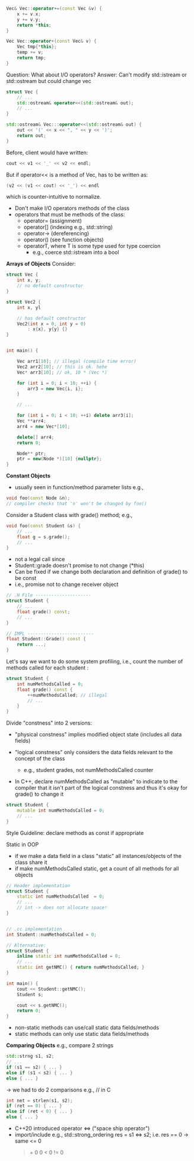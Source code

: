 
```C++
Vec& Vec::operator+=(const Vec &v) {
	x += v.x;
	y += v.y;
	return *this;
}

Vec Vec::operator+(const Vec& v) {
	Vec tmp{*this};
	temp += v;
	return tmp;
}
```

Question: What about I/O operators?
Answer: Can't modify std::istream or std::ostream but could change vec 

```C++
struct Vec {
	// ...
	std::ostream& operator<<(std::ostream& out);
	// ...
}
```

```C++
std::ostream& Vec:::operator<<(std::ostream& out) {
	out << '(' << x << ", " << y << ')';
	return out;
}
```

Before, client would have written:
```C++
cout << v1 << '_' << v2 << endl;
```
But if operator<< is a method of Vec, has to be written as:
```C++
(v2 << (v1 << cout) << '_') << endl
```
which is counter-intuitive to normalize.
- Don't make I/O operators methods of the class 
- operators that must be methods of the class:
	- operator= (assignment)
	- operator[] (indexing e.g., std::string)
	- operator-> (dereferencing)
	- operator() (see function objects)
	- operatorT, where T is some type used for type coercion
		- e.g., coerce std::istream into a bool 

**Arrays of Objects**
Consider:
```C++
struct Vec {
	int x, y;
	// no default constructor
}

struct Vec2 {
	int x, yl

	// has default constructor 
	Vec2(int x = 0, int y = 0) 
		: x{x}, y{y} {}
}


int main() {

	Vec arr1[10]; // illegal (compile time error)
	Vec2 arr2[10]; // this is ok. hehe
	Vec* arr3[10]; // ok, 10 * (Vec *)

	for (int i = 0; i < 10; ++i) {
		arr3 = new Vec{i, i};
	}

	// ... 

	for (int i = 0; i < 10; ++i) delete arr3[i];
	Vec **arr4;
	arr4 = new Vec*[10];

	delete[] arr4;	
	return 0;

	Node** ptr;
	ptr = new(Node *)[10] {nullptr};
}
```

**Constant Objects** 
- usually seen in function/method parameter lists 
e.g., 
```C++
void foo(const Node &n);
// compiler checks that 'n' won't be changed by foo()
```
Consider a Student class with grade() method; 
e.g., 
```C++
void foo(const Student &s) {
	// ... 
	float g = s.grade();
	// ... 
}
```
- not a legal call since 
- Student::grade doesn't promise to not change (\*this)
- Can be fixed if we change both declaration and definition of grade() to be const
- i.e., promise not to change receiver object 

```C++
// .H File ---------------------
struct Student {
	// ... 
	float grade() const;
	// ...
}

// IMPL -------------------------
float Student::Grade() const {
	return ...;
}
```

Let's say we want to do some system profiling, i.e., count the number of methods called for each student :
```C++
struct Student { 
	int numMethodsCalled = 0;
	float grade() const {
		++numMethodsCalled; // illegal
		// ... 
	}
}
```

Divide "constness" into 2 versions: 
- "physical constness" implies modified object state (includes all data fields)
- "logical constness" only considers the data fields relevant to the concept of the class 
	- e.g., student grades, not numMethodsCalled counter 

- In C++, declare numMethodsCalled as "mutable" to indicate to the compiler that it isn't part of the logical constness and thus it's okay for grade() to change it

```C++
struct Student {
	mutable int numMethodsCalled = 0;
	// ...
}
```

Style Guideline: declare methods as const if appropriate 

Static in OOP 
- if we make a data field in a class "static" all instances/objects of the class share it 
- if make numMethodsCalled static, get a count of all methods for all objects 
```C++
// Header implementation
struct Student {
	static int numMethodsCalled  = 0;
	// ... 
	// int -> does not allocate space!
}


// .cc implementation 
int Student::numMethodsCalled = 0;

// Alternative:
struct Student {
	inline static int numMethodsCalled = 0;
	// ...
	static int getNMC() { return numMethodsCalled; }
}

int main() {
	cout << Student::getNMC();
	Student s;

	cout << s.getNMC();
	return 0;
}
```
- non-static methods can use/call static data fields/methods 
- static methods can only use static data fields/methods 

**Comparing Objects**
e.g., compare 2 strings
```C++
std::strng s1, s2;
// ...
if (s1 == s2) { ... }
else if (s1 < s2) { ... }
else { ... }
```
-> we had to do 2 comparisons
e.g., // in C 
```C++
int net = strlen(s1, s2);
if (ret == 0) { ... }
else if (ret < 0) { ... }
else { ... }
```
- C++20 introduced operator <=> ("space ship operator")
- import/include <compare>
e.g., std::strong_ordering res = s1 <=> s2;
i.e. res == 0 -> same 
	<= 0
	>= 0
	>0
	< 0
	!= 0

	   